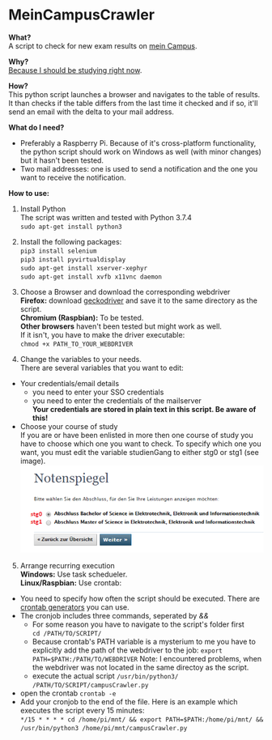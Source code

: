 # MeinCampusCrawler  
**What?**  
A script to check for new exam results on [mein Campus](https://www.campus.uni-erlangen.de).  

**Why?**  
[Because I should be studying right now](https://en.wikipedia.org/wiki/Procrastination).  

**How?**  
This python script launches a browser and navigates to the table of results. It than checks if the table differs from the last time it checked and if so, it'll send an email with the delta to your mail address.

**What do I need?**
* Preferably a Raspberry Pi. Because of it's cross-platform functionality, the python script should work on Windows as well (with minor changes) but it hasn't been tested.
* Two mail addresses: one is used to send a notification and the one you want to receive the notification.

**How to use:**
1. Install Python  
The script was written and tested with Python 3.7.4  
`sudo apt-get install python3`

2. Install the following packages:  
`pip3 install selenium`  
`pip3 install pyvirtualdisplay`  
`sudo apt-get install xserver-xephyr`  
`sudo apt-get install xvfb x11vnc daemon`

3. Choose a Browser and download the corresponding webdriver  
**Firefox:** download [geckodriver](https://github.com/mozilla/geckodriver/releases) and save it to the same directory as the script.  
**Chromium (Raspbian):** To be tested.  
**Other browsers** haven't been tested but might work as well.  
If it isn't, you have to make the driver executable:  
`chmod +x PATH_TO_YOUR_WEBDRIVER`

4. Change the variables to your needs.  
There are several variables that you want to edit:  
* Your credentials/email details
  * you need to enter your SSO credentials
  * you need to enter the credentials of the mailserver  
  **Your credentials are stored in plain text in this script. Be aware of this!**
* Choose your course of study  
If you are or have been enlisted in more then one course of study you have to choose which one you want to check. To specify which one you want, you must edit the variable studienGang to either stg0 or stg1 (see image).  
![Screenshot of Studiengang](studiengang_select.png "Screenshot")

5. Arrange recurring execution  
**Windows:** Use task schedueler.  
**Linux/Raspbian:** Use crontab:  
* You need to specify how often the script should be executed. There are [crontab generators](https://crontab-generator.org/) you can use.
* The cronjob includes three commands, seperated by *&&*
  * For some reason you have to navigate to the script's folder first  
  `cd /PATH/TO/SCRIPT/`
  * Because crontab's PATH variable is a mysterium to me you have to explicitly add the path of the webdriver to the job: `export PATH=$PATH:/PATH/TO/WEBDRIVER` Note: I encountered problems, when the webdriver was not located in the same directoy as the script.
  * execute the actual script `/usr/bin/python3/ /PATH/TO/SCRIPT/campusCrawler.py`
* open the crontab
`crontab -e`
* Add your cronjob to the end of the file.
Here is an example which executes the script every 15 minutes:  
`*/15 * * * * cd /home/pi/mnt/ && export PATH=$PATH:/home/pi/mnt/ && /usr/bin/python3 /home/pi/mnt/campusCrawler.py`

